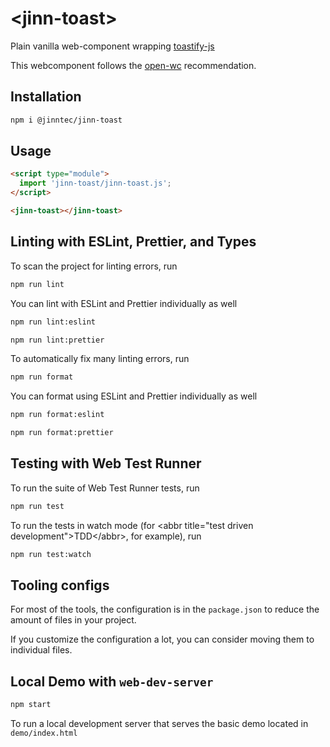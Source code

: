 # \<jinn-toast>

Plain vanilla web-component wrapping [toastify-js](https://github.com/apvarun/toastify-js)

This webcomponent follows the [open-wc](https://github.com/open-wc/open-wc) recommendation.

## Installation
```bash
npm i @jinntec/jinn-toast
```

## Usage
```html
<script type="module">
  import 'jinn-toast/jinn-toast.js';
</script>

<jinn-toast></jinn-toast>
```

## Linting with ESLint, Prettier, and Types
To scan the project for linting errors, run
```bash
npm run lint
```

You can lint with ESLint and Prettier individually as well
```bash
npm run lint:eslint
```
```bash
npm run lint:prettier
```

To automatically fix many linting errors, run
```bash
npm run format
```

You can format using ESLint and Prettier individually as well
```bash
npm run format:eslint
```
```bash
npm run format:prettier
```

## Testing with Web Test Runner
To run the suite of Web Test Runner tests, run
```bash
npm run test
```

To run the tests in watch mode (for &lt;abbr title=&#34;test driven development&#34;&gt;TDD&lt;/abbr&gt;, for example), run

```bash
npm run test:watch
```


## Tooling configs

For most of the tools, the configuration is in the `package.json` to reduce the amount of files in your project.

If you customize the configuration a lot, you can consider moving them to individual files.

## Local Demo with `web-dev-server`
```bash
npm start
```
To run a local development server that serves the basic demo located in `demo/index.html`

